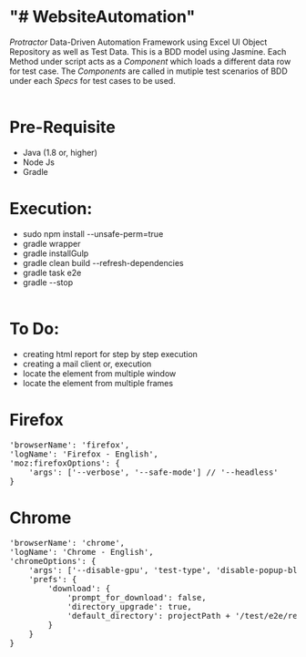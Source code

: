 # "# WebsiteAutomation" 

<i>Protractor</i> Data-Driven Automation Framework using Excel UI Object Repository as well as Test Data. This is a BDD model using Jasmine. Each Method under script acts as a <i>Component</i> which loads a different data row for test case. The <i>Components</i> are called in mutiple test scenarios of BDD under each <i>Specs</i> for test cases to be used.
</br></br>

# Pre-Requisite

* Java (1.8 or, higher)
* Node Js
* Gradle

# Execution:

* sudo npm install --unsafe-perm=true
* gradle wrapper
* gradle installGulp
* gradle clean build --refresh-dependencies
* gradle task e2e
* gradle --stop
</br></br>

# To Do:

* creating html report for step by step execution
* creating a mail client or, execution
* locate the element from multiple window
* locate the element from multiple frames

# Firefox

<pre>
'browserName': 'firefox',
'logName': 'Firefox - English',
'moz:firefoxOptions': {
    'args': ['--verbose', '--safe-mode'] // '--headless'
}
</pre>

# Chrome

<pre>
'browserName': 'chrome',
'logName': 'Chrome - English',
'chromeOptions': {
	'args': ['--disable-gpu', 'test-type', 'disable-popup-blocking', 'start-maximized', 'disable-infobars'], // '--headless'
	'prefs': {
		'download': {
			'prompt_for_download': false,
			'directory_upgrade': true,
			'default_directory': projectPath + '/test/e2e/resources/downloads/'
		}
	}
}
</pre>
